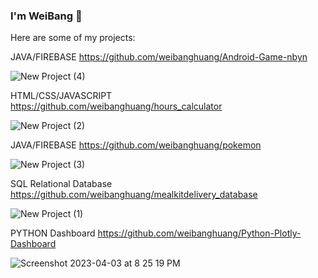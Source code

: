 ### I'm WeiBang 👋

Here are some of my projects:

JAVA/FIREBASE https://github.com/weibanghuang/Android-Game-nbyn

![New Project (4)](https://user-images.githubusercontent.com/77127321/229655783-3b6b8acd-f0f9-4f6a-aab8-fdce6e666152.png)

HTML/CSS/JAVASCRIPT https://github.com/weibanghuang/hours_calculator

![New Project (2)](https://user-images.githubusercontent.com/77127321/229655807-00d27c8d-9dd0-41d7-9bdf-16da1c7bf450.png)

JAVA/FIREBASE https://github.com/weibanghuang/pokemon

![New Project (3)](https://user-images.githubusercontent.com/77127321/229655812-0d59bb88-a78a-4454-9ab6-9f1b3893ba1d.png)

SQL Relational Database https://github.com/weibanghuang/mealkitdelivery_database

![New Project (1)](https://user-images.githubusercontent.com/77127321/229655849-e058782e-80c0-48da-9641-1067fb2d3d3e.png)

PYTHON Dashboard https://github.com/weibanghuang/Python-Plotly-Dashboard

![Screenshot 2023-04-03 at 8 25 19 PM](https://user-images.githubusercontent.com/77127321/229655859-f31f2fbb-01ad-4ee9-b83e-85f0c81008bb.png)

<!--
**weibanghuang/weibanghuang** is a ✨ _special_ ✨ repository because its `README.md` (this file) appears on your GitHub profile.

Here are some ideas to get you started:

- 🔭 I’m currently working on ...
- 🌱 I’m currently learning ...
- 👯 I’m looking to collaborate on ...
- 🤔 I’m looking for help with ...
- 💬 Ask me about ...
- 📫 How to reach me: ...
- 😄 Pronouns: ...
- ⚡ Fun fact: ...
-->
